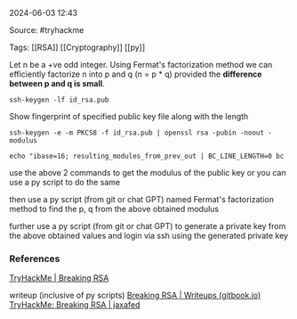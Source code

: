
2024-06-03 12:43

Source: #tryhackme 

Tags: [[RSA]] [[Cryptography]] [[py]] 

 Let n be a +ve odd integer. Using Fermat's factorization method we can efficiently factorize n into p and q (n = p * q) provided the **difference between p and q is small**.

```
ssh-keygen -lf id_rsa.pub 
```
Show fingerprint of specified public key file along with the length 

```
ssh-keygen -e -m PKCS8 -f id_rsa.pub | openssl rsa -pubin -noout -modulus
```


```
echo "ibase=16; resulting_modules_from_prev_out | BC_LINE_LENGTH=0 bc
```


use the above 2 commands to get the modulus of the public key or you can use a py script to do the same 

then use a py script (from git or chat GPT) named Fermat's factorization method to find the p, q from the above obtained modulus

further use a py script (from git or chat GPT) to generate a private key from the above obtained values and login via ssh using the generated private key 




### References
[TryHackMe | Breaking RSA](https://tryhackme.com/r/room/breakrsa)

writeup (inclusive of py scripts)
[Breaking RSA | Writeups (gitbook.io)](https://0xb0b.gitbook.io/writeups/tryhackme/2024/breaking-rsa)
[TryHackMe: Breaking RSA | jaxafed](https://jaxafed.github.io/posts/tryhackme-breaking_rsa/)